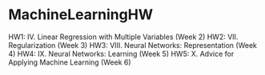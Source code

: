 MachineLearningHW
=================
HW1:
  IV. Linear Regression with Multiple Variables (Week 2)
HW2:
  VII. Regularization (Week 3)
HW3:
  VIII. Neural Networks: Representation (Week 4)
HW4:
  IX. Neural Networks: Learning (Week 5)
HW5:
  X. Advice for Applying Machine Learning (Week 6)
